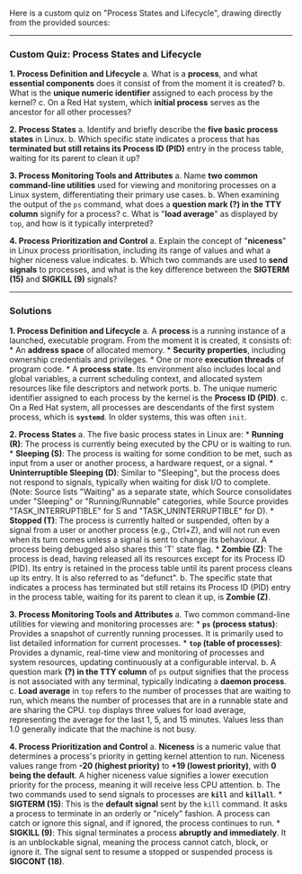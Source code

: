 Here is a custom quiz on "Process States and Lifecycle", drawing directly from the provided sources:

---

### Custom Quiz: Process States and Lifecycle

**1. Process Definition and Lifecycle**
    a. What is a **process**, and what **essential components** does it consist of from the moment it is created?
    b. What is the **unique numeric identifier** assigned to each process by the kernel?
    c. On a Red Hat system, which **initial process** serves as the ancestor for all other processes?

**2. Process States**
    a. Identify and briefly describe the **five basic process states** in Linux.
    b. Which specific state indicates a process that has **terminated but still retains its Process ID (PID)** entry in the process table, waiting for its parent to clean it up?

**3. Process Monitoring Tools and Attributes**
    a. Name **two common command-line utilities** used for viewing and monitoring processes on a Linux system, differentiating their primary use cases.
    b. When examining the output of the `ps` command, what does a **question mark (?) in the TTY column** signify for a process?
    c. What is "**load average**" as displayed by `top`, and how is it typically interpreted?

**4. Process Prioritization and Control**
    a. Explain the concept of "**niceness**" in Linux process prioritisation, including its range of values and what a higher niceness value indicates.
    b. Which two commands are used to **send signals** to processes, and what is the key difference between the **SIGTERM (15)** and **SIGKILL (9)** signals?

---

### Solutions

**1. Process Definition and Lifecycle**
    a. A **process** is a running instance of a launched, executable program. From the moment it is created, it consists of:
        *   An **address space** of allocated memory.
        *   **Security properties**, including ownership credentials and privileges.
        *   One or more **execution threads** of program code.
        *   A **process state**.
        Its environment also includes local and global variables, a current scheduling context, and allocated system resources like file descriptors and network ports.
    b. The unique numeric identifier assigned to each process by the kernel is the **Process ID (PID)**.
    c. On a Red Hat system, all processes are descendants of the first system process, which is **`systemd`**. In older systems, this was often `init`.

**2. Process States**
    a. The five basic process states in Linux are:
        *   **Running (R)**: The process is currently being executed by the CPU or is waiting to run.
        *   **Sleeping (S)**: The process is waiting for some condition to be met, such as input from a user or another process, a hardware request, or a signal.
        *   **Uninterruptible Sleeping (D)**: Similar to "Sleeping", but the process does not respond to signals, typically when waiting for disk I/O to complete. (Note: Source lists "Waiting" as a separate state, which Source consolidates under "Sleeping" or "Running/Runnable" categories, while Source provides "TASK_INTERRUPTIBLE" for S and "TASK_UNINTERRUPTIBLE" for D).
        *   **Stopped (T)**: The process is currently halted or suspended, often by a signal from a user or another process (e.g., Ctrl+Z), and will not run even when its turn comes unless a signal is sent to change its behaviour. A process being debugged also shares this 'T' state flag.
        *   **Zombie (Z)**: The process is dead, having released all its resources except for its Process ID (PID). Its entry is retained in the process table until its parent process cleans up its entry. It is also referred to as "defunct".
    b. The specific state that indicates a process has terminated but still retains its Process ID (PID) entry in the process table, waiting for its parent to clean it up, is **Zombie (Z)**.

**3. Process Monitoring Tools and Attributes**
    a. Two common command-line utilities for viewing and monitoring processes are:
        *   **`ps` (process status)**: Provides a snapshot of currently running processes. It is primarily used to list detailed information for current processes.
        *   **`top` (table of processes)**: Provides a dynamic, real-time view and monitoring of processes and system resources, updating continuously at a configurable interval.
    b. A question mark **(?) in the TTY column** of `ps` output signifies that the process is not associated with any terminal, typically indicating a **daemon process**.
    c. **Load average** in `top` refers to the number of processes that are waiting to run, which means the number of processes that are in a runnable state and are sharing the CPU. `top` displays three values for load average, representing the average for the last 1, 5, and 15 minutes. Values less than 1.0 generally indicate that the machine is not busy.

**4. Process Prioritization and Control**
    a. **Niceness** is a numeric value that determines a process's priority in getting kernel attention to run. Niceness values range from **-20 (highest priority)** to **+19 (lowest priority)**, with **0 being the default**. A higher niceness value signifies a lower execution priority for the process, meaning it will receive less CPU attention.
    b. The two commands used to send signals to processes are **`kill`** and **`killall`**.
        *   **SIGTERM (15)**: This is the **default signal** sent by the `kill` command. It asks a process to terminate in an orderly or "nicely" fashion. A process can catch or ignore this signal, and if ignored, the process continues to run.
        *   **SIGKILL (9)**: This signal terminates a process **abruptly and immediately**. It is an unblockable signal, meaning the process cannot catch, block, or ignore it.
    The signal sent to resume a stopped or suspended process is **SIGCONT (18)**.